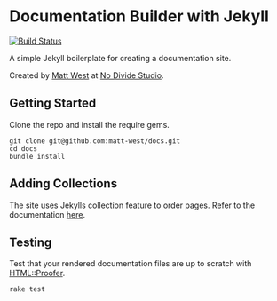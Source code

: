 # Documentation Builder with Jekyll

[![Build Status](https://travis-ci.org/matt-west/docs.svg)](https://travis-ci.org/matt-west/docs)

A simple Jekyll boilerplate for creating a documentation site.

Created by [Matt West](http://mattwest.io) at [No Divide Studio](http://nodividestudio.com).


## Getting Started

Clone the repo and install the require gems.

```
git clone git@github.com:matt-west/docs.git
cd docs
bundle install
```


## Adding Collections

The site uses Jekylls collection feature to order pages. Refer to the documentation [here](http://jekyllrb.com/docs/collections/).


## Testing

Test that your rendered documentation files are up to scratch with [HTML::Proofer](https://github.com/gjtorikian/html-proofer).

```shell
rake test
```
